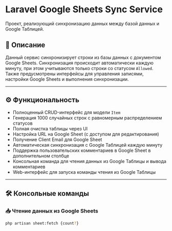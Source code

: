 # Laravel Google Sheets Sync Service

Проект, реализующий синхронизацию данных между базой данных и Google Таблицей.

## 📌 Описание

Данный сервис синхронизирует строки из базы данных с документом Google Sheets. Синхронизация происходит автоматически каждую минуту, при этом учитываются только строки со статусом `Allowed`. Также предусмотрены интерфейсы для управления записями, настройки Google Sheets и выполнения синхронизации.

---

## ⚙️ Функциональность

- Полноценный CRUD-интерфейс для модели `Item`
- Генерация 1000 случайных строк с равномерным распределением статусов
- Полная очистка таблицы через UI
- Настройка URL на Google Sheet (с доступом для редактирования)
- Получение Client Email для Google Sheet
- Автоматическая синхронизация с Google Таблицей каждую минуту
- Поддержка пользовательских комментариев в Google Sheet в дополнительном столбце
- Консольная команда для чтения данных из Google Таблицы и вывода комментариев
- Web-интерфейс для запуска команды чтения из Google Таблицы

---

## 🛠️ Консольные команды

### 📥 Чтение данных из Google Sheets

```bash
php artisan sheet:fetch {count?}

